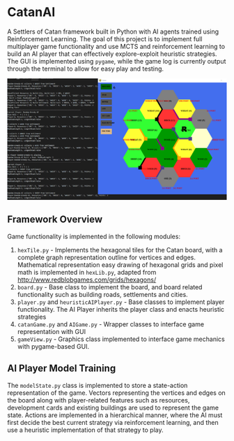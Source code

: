 # CatanAI
A Settlers of Catan framework built in Python with AI agents trained using Reinforcement Learning. The goal of this project is to implement full multiplayer game functionality and use MCTS and reinforcement learning to build an AI player that can effectively explore-exploit heuristic strategies.
The GUI is implemented using ```pygame```, while the game log is currently output through the terminal to allow for easy play and testing.

![Catan Board](/images/catan_gui.png)

## Framework Overview
Game functionality is implemented in the following modules:
1. ```hexTile.py``` - Implements the hexagonal tiles for the Catan board, with a complete graph representation outline for vertices and edges. Mathematical representation easy drawing of hexagonal grids and pixel math is implemented in ```hexLib.py```, adapted from  http://www.redblobgames.com/grids/hexagons/
2. ```board.py``` - Base class to implement the board, and board related functionality such as building roads, settlements and cities. 
3. ```player.py``` and ```heuristicAIPlayer.py``` - Base classes to implement player functionality. The AI Player inherits the player class and enacts heuristic strategies
4. ```catanGame.py``` and ```AIGame.py``` - Wrapper classes to interface game representation with GUI
5. ```gameView.py``` - Graphics class implemented to interface game mechanics with pygame-based GUI.


## AI Player Model Training
The ```modelState.py``` class is implemented to store a state-action representation of the game. Vectors representing the vertices and edges on the board along with player-related features such as resources, development cards and existing buildings are used to represent the game state. Actions are implemented in a hierarchical manner, where the AI must first decide the best current strategy via reinforcement learning, and then use a heuristic implementation of that strategy to play.

